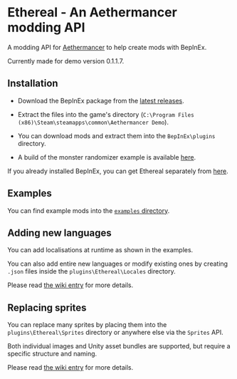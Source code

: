 # Ethereal - An Aethermancer modding API

A modding API for [Aethermancer](https://store.steampowered.com/app/2288470/Aethermancer/) to help create mods with BepInEx.

Currently made for demo version 0.1.1.7.

## Installation

-   Download the BepInEx package from the [latest releases](https://github.com/minavoii/Ethereal/releases/latest/download/BepInEx_Package.zip).

-   Extract the files into the game's directory (`C:\Program Files (x86)\Steam\steamapps\common\Aethermancer Demo`).

-   You can download mods and extract them into the `BepInEx\plugins` directory.

-   A build of the monster randomizer example is available [here](https://github.com/minavoii/Ethereal/releases/latest/download/Randomizer.zip).

If you already installed BepInEx, you can get Ethereal separately from [here](https://github.com/minavoii/Ethereal/releases/latest/download/Ethereal.zip).

## Examples

You can find example mods into the [`examples` directory](https://github.com/minavoii/Ethereal/tree/main/examples).

## Adding new languages

You can add localisations at runtime as shown in the examples.

You can also add entire new languages or modify existing ones by creating `.json` files inside the `plugins\Ethereal\Locales` directory.

Please read [the wiki entry](https://github.com/minavoii/Ethereal/wiki/Languages) for more details.

## Replacing sprites

You can replace many sprites by placing them into the `plugins\Ethereal\Sprites` directory or anywhere else via the `Sprites` API.

Both individual images and Unity asset bundles are supported, but require a specific structure and naming.

Please read [the wiki entry](https://github.com/minavoii/Ethereal/wiki/Sprites) for more details.
